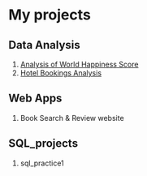 # My projects

## Data Analysis
1. [Analysis of World Happiness Score](data_analysis/wk1_world_happiness_exercise)
2. [Hotel Bookings Analysis](data_analysis/hotel_booking_demand)

## Web Apps
1. Book Search & Review website

## SQL_projects
1. sql_practice1
